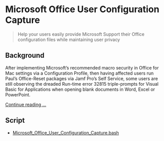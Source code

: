 # Microsoft Office User Configuration Capture

> Help your users easily provide Microsoft Support their Office configuration files while maintaining user privacy

## Background
After implementing Microsoft’s recommended macro security in Office for Mac settings via a Configuration Profile, then having affected users run Paul’s Office-Reset packages via Jamf Pro’s Self Service, some users are still observing the dreaded Run-time error 32815 triple-prompts for Visual Basic for Applications when opening blank documents in Word, Excel or PowerPoint.

[Continue reading …](https://snelson.us/2022/09/microsoft-office-user-configuration-capture-and-upload/)

## Script
- [Microsoft_Office_User_Configuration_Capture.bash](Microsoft_Office_User_Configuration_Capture.bash)